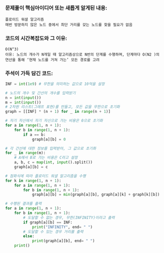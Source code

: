 ### 문제풀이 핵심아이디어 또는 새롭게 알게된 내용: 
    플로이드 워셜 알고리즘
    매번 방문하지 않은 노드 중에서 최단 거리를 갖는 노드를 찾을 필요가 없음

    
### 코드의 시간복잡도와 그 이유:
    O(N^3)
    이유: 노드의 개수가 N개일 때 알고리즘상으로 N번의 단계를 수행하며, 단계마다 O(N2 )의 연산을 통해 ‘현재 노드를 거쳐 가는’ 모든 경로를 고려
    
### 주석이 가득 담긴 코드:
```python
INF = int(1e9) # 무한을 의미하는 값으로 10억을 설정

# 노드의 개수 및 간선의 개수를 입력받기
n = int(input())
m = int(input())
# 2차원 리스트(그래프 표현)를 만들고, 모든 값을 무한으로 초기화
graph = [[INF] * (n + 1) for _ in range(n + 1)]

# 자기 자신에서 자기 자신으로 가는 비용은 0으로 초기화
for a in range(1, n + 1):
    for b in range(1, n + 1):
        if a == b:
            graph[a][b] = 0

# 각 간선에 대한 정보를 입력받아, 그 값으로 초기화
for _ in range(m):
    # A에서 B로 가는 비용은 C라고 설정
    a, b, c = map(int, input().split())
    graph[a][b] = c

# 점화식에 따라 플로이드 워셜 알고리즘을 수행
for k in range(1, n + 1):
    for a in range(1, n + 1):
        for b in range(1, n + 1):
            graph[a][b] = min(graph[a][b], graph[a][k] + graph[k][b])

# 수행된 결과를 출력
for a in range(1, n + 1):
    for b in range(1, n + 1):
        # 도달할 수 없는 경우, 무한(INFINITY)이라고 출력
        if graph[a][b] == INF:
            print("INFINITY", end= " ")
        # 도달할 수 있는 경우 거리를 출력
        else:
            print(graph[a][b], end= " ")
    print()
```

